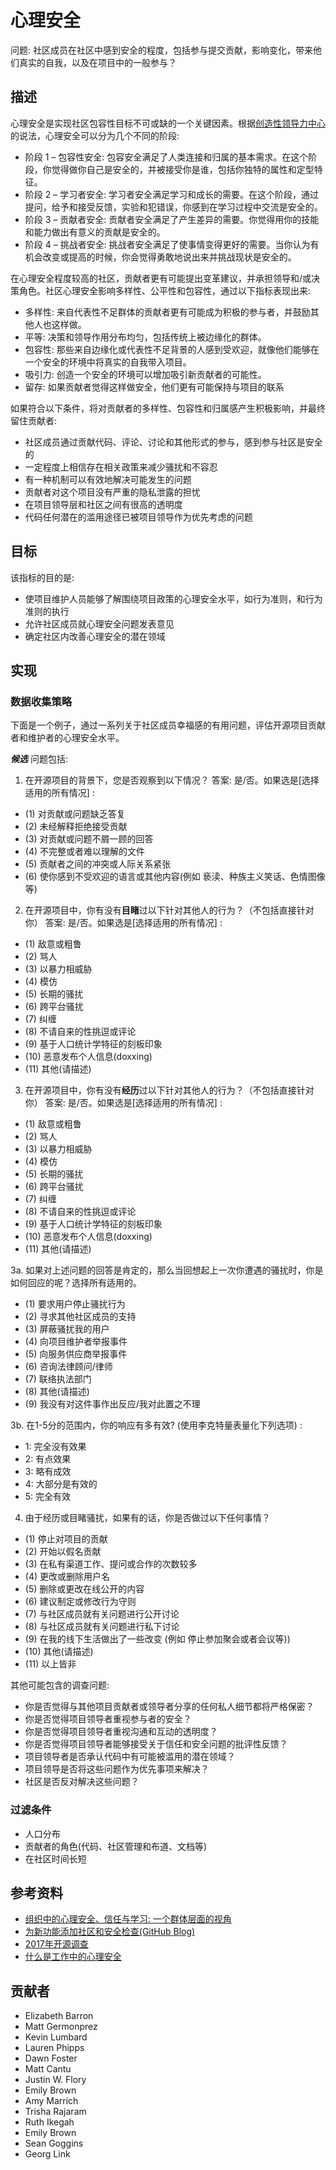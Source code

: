 # 心理安全

问题: 社区成员在社区中感到安全的程度，包括参与提交贡献，影响变化，带来他们真实的自我，以及在项目中的一般参与？

## 描述
心理安全是实现社区包容性目标不可或缺的一个关键因素。根据[创造性领导力中心](https://www.ccl.org/articles/leading-effectively-articles/what-is-psychological-safety-at-work/)的说法，心理安全可以分为几个不同的阶段:
- 阶段 1 – 包容性安全: 包容安全满足了人类连接和归属的基本需求。在这个阶段，你觉得做你自己是安全的，并被接受你是谁，包括你独特的属性和定型特征。
- 阶段 2 – 学习者安全: 学习者安全满足学习和成长的需要。在这个阶段，通过提问，给予和接受反馈，实验和犯错误，你感到在学习过程中交流是安全的。
- 阶段 3 – 贡献者安全: 贡献者安全满足了产生差异的需要。你觉得用你的技能和能力做出有意义的贡献是安全的。
- 阶段 4 – 挑战者安全: 挑战者安全满足了使事情变得更好的需要。当你认为有机会改变或提高的时候，你会觉得勇敢地说出来并挑战现状是安全的。

在心理安全程度较高的社区，贡献者更有可能提出变革建议，并承担领导和/或决策角色。社区心理安全影响多样性、公平性和包容性，通过以下指标表现出来:

- 多样性: 来自代表性不足群体的贡献者更有可能成为积极的参与者，并鼓励其他人也这样做。
- 平等: 决策和领导作用分布均匀，包括传统上被边缘化的群体。
- 包容性: 那些来自边缘化或代表性不足背景的人感到受欢迎，就像他们能够在一个安全的环境中将真实的自我带入项目。
- 吸引力: 创造一个安全的环境可以增加吸引新贡献者的可能性。
- 留存: 如果贡献者觉得这样做安全，他们更有可能保持与项目的联系

如果符合以下条件，将对贡献者的多样性、包容性和归属感产生积极影响，并最终留住贡献者:
- 社区成员通过贡献代码、评论、讨论和其他形式的参与，感到参与社区是安全的
- 一定程度上相信存在相关政策来减少骚扰和不容忍
- 有一种机制可以有效地解决可能发生的问题
- 贡献者对这个项目没有严重的隐私泄露的担忧
- 在项目领导层和社区之间有很高的透明度
- 代码任何潜在的滥用途径已被项目领导作为优先考虑的问题

## 目标
该指标的目的是:
- 使项目维护人员能够了解围绕项目政策的心理安全水平，如行为准则，和行为准则的执行
- 允许社区成员就心理安全问题发表意见
- 确定社区内改善心理安全的潜在领域

## 实现

### 数据收集策略
下面是一个例子，通过一系列关于社区成员幸福感的有用问题，评估开源项目贡献者和维护者的心理安全水平。

_**候选**_ 问题包括:
 
1. 在开源项目的背景下，您是否观察到以下情况？
答案: 是/否。如果选是[选择适用的所有情况] : 
- (1) 对贡献或问题缺乏答复
- (2) 未经解释拒绝接受贡献
- (3) 对贡献或问题不屑一顾的回答
- (4) 不完整或者难以理解的文件
- (5) 贡献者之间的冲突或人际关系紧张
- (6) 使你感到不受欢迎的语言或其他内容(例如 亵渎、种族主义笑话、色情图像等)

2. 在开源项目中，你有没有**目睹**过以下针对其他人的行为？（不包括直接针对你）
答案: 是/否。如果选是[选择适用的所有情况] :  
- (1) 敌意或粗鲁
- (2) 骂人
- (3) 以暴力相威胁
- (4) 模仿
- (5) 长期的骚扰
- (6) 跨平台骚扰
- (7) 纠缠
- (8) 不请自来的性挑逗或评论
- (9) 基于人口统计学特征的刻板印象
- (10) 恶意发布个人信息(doxxing)
- (11) 其他(请描述)
 
3. 在开源项目中，你有没有**经历**过以下针对其他人的行为？（不包括直接针对你）
答案: 是/否。如果选是[选择适用的所有情况] :   
- (1) 敌意或粗鲁
- (2) 骂人
- (3) 以暴力相威胁
- (4) 模仿
- (5) 长期的骚扰
- (6) 跨平台骚扰
- (7) 纠缠
- (8) 不请自来的性挑逗或评论
- (9) 基于人口统计学特征的刻板印象
- (10) 恶意发布个人信息(doxxing)
- (11) 其他(请描述)
 
3a. 如果对上述问题的回答是肯定的，那么当回想起上一次你遭遇的骚扰时，你是如何回应的呢？选择所有适用的。
- (1) 要求用户停止骚扰行为
- (2) 寻求其他社区成员的支持
- (3) 屏蔽骚扰我的用户
- (4) 向项目维护者举报事件
- (5) 向服务供应商举报事件
- (6) 咨询法律顾问/律师
- (7) 联络执法部门
- (8) 其他(请描述)
- (9) 我没有对这件事作出反应/我对此置之不理

3b. 在1-5分的范围内，你的响应有多有效? (使用李克特量表量化下列选项) :
- 1: 完全没有效果
- 2: 有点效果
- 3: 略有成效
- 4: 大部分是有效的
- 5: 完全有效
 
4. 由于经历或目睹骚扰，如果有的话，你是否做过以下任何事情？
- (1) 停止对项目的贡献
- (2) 开始以假名贡献
- (3) 在私有渠道工作、提问或合作的次数较多
- (4) 更改或删除用户名
- (5) 删除或更改在线公开的内容
- (6) 建议制定或修改行为守则
- (7) 与社区成员就有关问题进行公开讨论
- (8) 与社区成员就有关问题进行私下讨论
- (9) 在我的线下生活做出了一些改变 (例如 停止参加聚会或者会议等))
- (10) 其他(请描述)
- (11) 以上皆非

其他可能包含的调查问题:

- 你是否觉得与其他项目贡献者或领导者分享的任何私人细节都将严格保密？
- 你是否觉得项目领导者重视参与者的安全？
- 你是否觉得项目领导者重视沟通和互动的透明度？
- 你是否觉得项目领导者能够接受关于信任和安全问题的批评性反馈？
- 项目领导者是否承认代码中有可能被滥用的潜在领域？
- 项目领导是否将这些问题作为优先事项来解决？
- 社区是否反对解决这些问题？

### 过滤条件
- 人口分布
- 贡献者的角色(代码、社区管理和布道、文档等)
- 在社区时间长短


## 参考资料
- [组织中的心理安全、信任与学习: 一个群体层面的视角](https://www.researchgate.net/publication/268328210_Psychological_Safety_Trust_and_Learning_in_Organizations_A_Group-level_Lens)
- [为新功能添加社区和安全检查(GitHub Blog)](https://github.blog/2017-01-31-community-and-safety-feature-reviews/)
- [2017年开源调查](https://opensourcesurvey.org/2017/)
- [什么是工作中的心理安全](https://www.ccl.org/articles/leading-effectively-articles/what-is-psychological-safety-at-work/)

## 贡献者
- Elizabeth Barron
- Matt Germonprez
- Kevin Lumbard
- Lauren Phipps
- Dawn Foster
- Matt Cantu
- Justin W. Flory
- Emily Brown
- Amy Marrich
- Trisha Rajaram
- Ruth Ikegah
- Emily Brown
- Sean Goggins
- Georg Link
